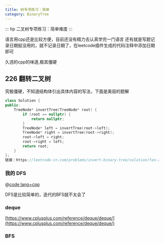 ```yaml
---
title: 树专项练习：简单
category: BinaryTree
---
```


::: tip
二叉树专项练习：简单难度
::: 

<!-- more -->

语言用cpp还是比较方便，目前还没有精力去认真学完一门语言
还有就是写题记录日期挺没用的，就不记录日期了，在leetcode插件生成的代码注释中添加日期即可

久违的cpp的味道,极其僵硬

## 226 翻转二叉树

究极僵硬，不知道结构体引出具体内容的写法，下面是美丽的题解

``` cpp
class Solution {
public: 
    TreeNode* invertTree(TreeNode* root) {
        if (root == nullptr) {
            return nullptr;
        }
        TreeNode* left = invertTree(root->left);
        TreeNode* right = invertTree(root->right);
        root->left = right;
        root->right = left;
        return root;
    }
};
链接：https://leetcode-cn.com/problems/invert-binary-tree/solution/fan-zhuan-er-cha-shu-by-leetcode-solution/
```

### 我的 DFS 

@[code lang=cpp](@/code/leetcode/226.翻转二叉树.cpp/)

<!-- 
``` cpp
class Solution {
   public:
    TreeNode* invertTree(TreeNode* root) {
        if (root == nullptr) {
            return nullptr;
        }
        swap(root->left, root->right);
        invertTree(root->left);
        invertTree(root->right);
        return root;
    }
};
``` -->

DFS是比较简单的，迭代的BFS就不太会了

### deque

[https://www.cplusplus.com/reference/deque/deque/](https://www.cplusplus.com/reference/deque/deque/)

### BFS 


``` cpp

```



